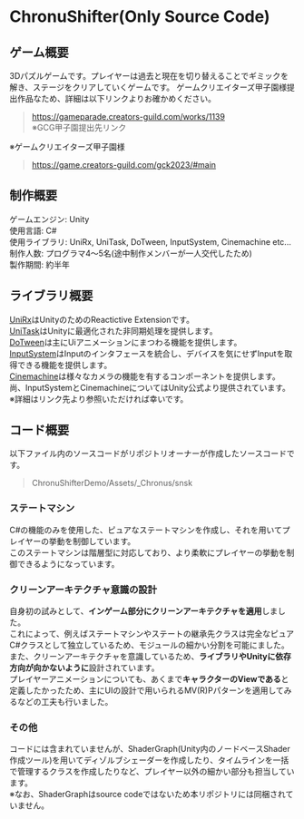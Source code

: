 # ChronuShifter(Only Source Code)
## ゲーム概要
3Dパズルゲームです。プレイヤーは過去と現在を切り替えることでギミックを解き、ステージをクリアしていくゲームです。
ゲームクリエイターズ甲子園様提出作品なため、詳細は以下リンクよりお確かめください。
> https://gameparade.creators-guild.com/works/1139</br>
> ※GCG甲子園提出先リンク
> 
※ゲームクリエイターズ甲子園様
> https://game.creators-guild.com/gck2023/#main

## 制作概要
ゲームエンジン: Unity</br>
使用言語: C#</br>
使用ライブラリ: UniRx, UniTask, DoTween, InputSystem, Cinemachine etc...</br>
制作人数: プログラマ4～5名(途中制作メンバーが一人交代したため)</br>
製作期間: 約半年</br>

## ライブラリ概要
[UniRx](https://assetstore.unity.com/packages/tools/integration/unirx-reactive-extensions-for-unity-17276?locale=ja-JP)はUnityのためのReactictive Extensionです。</br>
[UniTask](https://github.com/Cysharp/UniTask)はUnityに最適化された非同期処理を提供します。</br>
[DoTween](https://assetstore.unity.com/packages/tools/animation/dotween-hotween-v2-27676?locale=ja-JP)は主にUiアニメーションにまつわる機能を提供します。</br>
[InputSystem](https://docs.unity3d.com/ja/Packages/com.unity.inputsystem@1.4/manual/index.html)はInputのインタフェースを統合し、デバイスを気にせずInputを取得できる機能を提供します。</br>
[Cinemachine](https://unity.com/ja/unity/features/editor/art-and-design/cinemachine)は様々なカメラの機能を有するコンポーネントを提供します。</br>
尚、InputSystemとCinemachineについてはUnity公式より提供されています。</br>
※詳細はリンク先より参照いただければ幸いです。</br>

## コード概要
以下ファイル内のソースコードがリポジトリオーナーが作成したソースコードです。
> ChronuShifterDemo/Assets/_Chronus/snsk
> 
### ステートマシン
C#の機能のみを使用した、ピュアなステートマシンを作成し、それを用いてプレイヤーの挙動を制御しています。</br>
このステートマシンは階層型に対応しており、より柔軟にプレイヤーの挙動を制御できるようになっています。

### クリーンアーキテクチャ意識の設計
自身初の試みとして、**インゲーム部分にクリーンアーキテクチャを適用**しました。</br>
これによって、例えばステートマシンやステートの継承先クラスは完全なピュアC#クラスとして独立しているため、モジュールの細かい分割を可能にました。</br>
また、クリーンアーキテクチャを意識しているため、**ライブラリやUnityに依存方向が向かないように**設計されています。</br>
プレイヤーアニメーションについても、あくまで**キャラクターのViewである**と定義したかったため、主にUIの設計で用いられるMV(R)Pパターンを適用してみるなどの工夫も行いました。

### その他
コードには含まれていませんが、ShaderGraph(Unity内のノードベースShader作成ツール)を用いてディゾルブシェーダーを作成したり、タイムラインを一括で管理するクラスを作成したりなど、プレイヤー以外の細かい部分も担当しています。</br>
※なお、ShaderGraphはsource codeではないため本リポジトリには同梱されていません。
